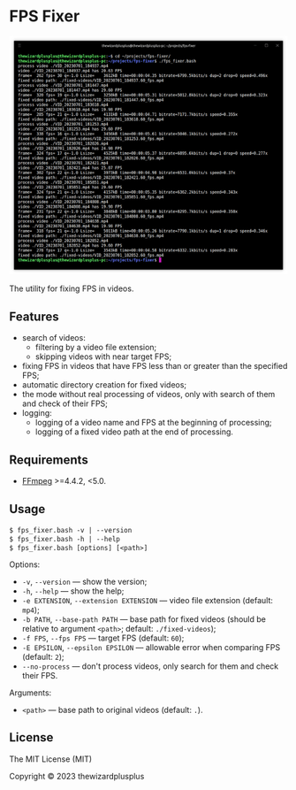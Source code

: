 # FPS Fixer

![](docs/screenshot.png)

The utility for fixing FPS in videos.

## Features

- search of videos:
  - filtering by a video file extension;
  - skipping videos with near target FPS;
- fixing FPS in videos that have FPS less than or greater than the specified FPS;
- automatic directory creation for fixed videos;
- the mode without real processing of videos, only with search of them and check of their FPS;
- logging:
  - logging of a video name and FPS at the beginning of processing;
  - logging of a fixed video path at the end of processing.

## Requirements

- [FFmpeg](https://ffmpeg.org/) >=4.4.2, <5.0.

## Usage

```
$ fps_fixer.bash -v | --version
$ fps_fixer.bash -h | --help
$ fps_fixer.bash [options] [<path>]
```

Options:

- `-v`, `--version` &mdash; show the version;
- `-h`, `--help` &mdash; show the help;
- `-e EXTENSION`, `--extension EXTENSION` &mdash; video file extension (default: `mp4`);
- `-b PATH`, `--base-path PATH` &mdash; base path for fixed videos (should be relative to argument `<path>`; default: `./fixed-videos`);
- `-f FPS`, `--fps FPS` &mdash; target FPS (default: `60`);
- `-E EPSILON`, `--epsilon EPSILON` &mdash; allowable error when comparing FPS (default: `2`);
- `--no-process` &mdash; don't process videos, only search for them and check their FPS.

Arguments:

- `<path>` &mdash; base path to original videos (default: `.`).

## License

The MIT License (MIT)

Copyright &copy; 2023 thewizardplusplus
